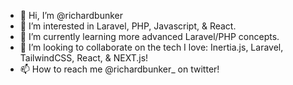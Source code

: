 - 👋 Hi, I’m @richardbunker
- 👀 I’m interested in Laravel, PHP, Javascript, & React.
- 🌱 I’m currently learning more advanced Laravel/PHP concepts.
- 💞️ I’m looking to collaborate on the tech I love: Inertia.js, Laravel, TailwindCSS, React, & NEXT.js!
- 📫 How to reach me @richardbunker_ on twitter!

<!---
richardbunker/richardbunker is a ✨ special ✨ repository because its `README.md` (this file) appears on your GitHub profile.
You can click the Preview link to take a look at your changes.
--->
